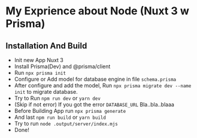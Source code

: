 # My Exprience about Node (Nuxt 3 w Prisma)
## Installation And Build
- Init new App Nuxt 3
- Install Prisma(Dev) and @prisma/client
- Run `npx prisma init`
- Configure or Add model for database engine in file `schema.prisma`
- After configure and add the model, Run `npx prisma migrate dev --name init` to migrate database.
- Try to Run `npm run dev` or `yarn dev`
- (Skip if not error) If you got the error `DATABASE_URL` Bla..bla..blaaa
- Before Building App run `npx prisma generate`
- And last `npm run build` or `yarn build`
- Try to run `node .output/server/index.mjs`
- Done!
